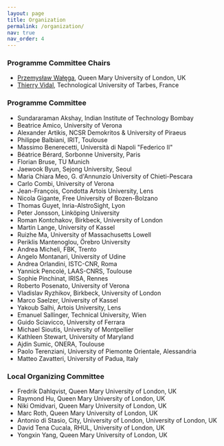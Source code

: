 ```yaml
---
layout: page
title: Organization
permalink: /organization/
nav: true
nav_order: 4
---
```


### Programme Committee Chairs

- [Przemysław Wałęga](https://www.seresearch.qmul.ac.uk/cfcs/people/pwalega/), Queen Mary University of London, UK
- [Thierry Vidal](https://www.irisa.fr/dream/site/Emembre_tvidal.html), Technological University of Tarbes, France

### Programme Committee

- Sundararaman	Akshay,	Indian Institute of Technology Bombay
- Beatrice	Amico,	University of Verona
- Alexander	Artikis,	NCSR Demokritos & University of Piraeus
- Philippe	Balbiani,	IRIT, Toulouse
- Massimo	Benerecetti, Università di Napoli "Federico II"
- Béatrice	Bérard,	Sorbonne University, Paris
- Florian	Bruse, TU Munich
- Jaewook	Byun,	Sejong University, Seoul
- Maria	Chiara Meo,	G. d'Annunzio University of Chieti-Pescara
- Carlo	Combi,	University of Verona
- Jean-François,	Condotta	Artois University, Lens
- Nicola	Gigante,	Free University of Bozen-Bolzano
- Thomas	Guyet,	Inria-AIstroSight, Lyon
- Peter	Jonsson,	Linköping University
- Roman	Kontchakov,	Birkbeck, University of London
- Martin	Lange,	University of Kassel
- Ruizhe	Ma,	University of Massachusetts Lowell
- Periklis	Mantenoglou,	Örebro University
- Andrea	Micheli,	FBK, Trento
- Angelo	Montanari,	University of Udine
- Andrea	Orlandini,	ISTC-CNR, Roma
- Yannick	Pencolé,	LAAS-CNRS, Toulouse
- Sophie	Pinchinat,	IRISA, Rennes
- Roberto	Posenato,	University of Verona
- Vladislav	Ryzhikov,	Birkbeck, University of London
- Marco	Saelzer,	University of Kassel
- Yakoub	Salhi,	Artois University, Lens
- Emanuel	Sallinger,	Technical University, Wien
- Guido	Sciavicco,	University of Ferrara
- Michael	Sioutis,	University of Montpellier
- Kathleen	Stewart,	University of Maryland
- Ajdin	Sumic,	ONERA, Toulouse
- Paolo	Terenziani,	University of Piemonte Orientale, Alessandria
- Matteo	Zavatteri,	University of Padua, Italy

### Local Organizing Committee

- Fredrik Dahlqvist, Queen Mary University of London, UK
- Raymond Hu, Queen Mary University of London, UK
- Niki Omidvari, Queen Mary University of London, UK
- Marc Roth, Queen Mary University of London, UK
- Antonio di Stasio, City, University of London, University of London, UK
- David Tena Cucala, RHUL, University of London, UK
- Yongxin Yang, Queen Mary University of London, UK
